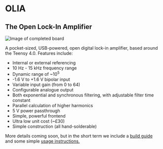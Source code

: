 # OLIA
## The Open Lock-In Amplifier

![Image of completed board](https://github.com/ajharvie/OLIA/blob/main/doc/images/completeboard.png)

A pocket-sized, USB-powered, open digital lock-in amplifier, based around the Teensy 4.0. Features include:
- Internal or external referencing
- 10 Hz - 15 kHz frequency range
- Dynamic range of ~10<sup>5</sup>
- -1.6 V to +1.6 V bipolar input
- Variable input gain (from 0 to 64)
- Configurable analogue output
- Both exponential and synchronous filtering, with adjustable filter time constant
- Parallel calculation of higher harmonics
- 5 V power passthrough
- Simple, powerful frontend
- Ultra low unit cost (~£30)
- Simple construction (all hand-solderable)

More details coming soon, but in the short term we include a [build guide](https://github.com/ajharvie/OLIA/blob/main/doc/buildguide.md) and some simple [usage instructions.](https://github.com/ajharvie/OLIA/blob/main/doc/usageGuide.md)
